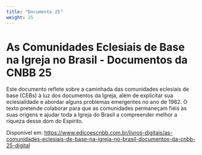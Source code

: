 ```yaml
---
title: "Documento 25"
weight: 25
---
```


# As Comunidades Eclesiais de Base na Igreja no Brasil - Documentos da CNBB 25

Este documento reflete sobre a caminhada das comunidades eclesiais de base (CEBs) à luz dos documentos da Igreja, além de explicitar sua eclesialidade e abordar alguns problemas emergentes no ano de 1982. O texto pretende colaborar para que as comunidades permaneçam fiéis às suas origens e ajudar toda a Igreja do Brasil a compreender melhor a riqueza desse dom do Espírito.

Disponível em: https://www.edicoescnbb.com.br/livros-digitais/as-comunidades-eclesiais-de-base-na-igreja-no-brasil-documentos-da-cnbb-25-digital
